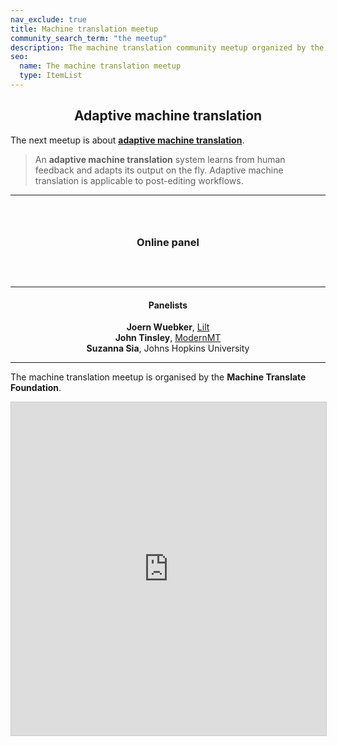 ```yaml
---
nav_exclude: true
title: Machine translation meetup
community_search_term: "the meetup"
description: The machine translation community meetup organized by the Machine Translate Foundation
seo:
  name: The machine translation meetup
  type: ItemList
---
```


<center><h2><strong>Adaptive machine translation</strong></h2></center>

The next meetup is about [**adaptive machine translation**](/adaptive).

> An **adaptive machine translation** system learns from human feedback and adapts its output on the fly. Adaptive machine translation is applicable to post-editing workflows.

<hr />
<center style="padding: 2em;">
  <h3>Online panel</h3>
  <h4 id="date">
    <script>
      const d = new Date('2024-02-08T15:00:00+00:00');
      const dText = new Intl.DateTimeFormat('en-GB', { dateStyle: 'full', timeStyle: 'short' }).format(d);
      const tzText = Intl.DateTimeFormat().resolvedOptions().timeZone;
      document.getElementById('date').innerText = dText + ' ' + tzText;
    </script>
  </h4>
</center>
<hr />
<center><h4><strong>Panelists</strong></h4></center>
<center><b>Joern Wuebker</b>, <a href="https://machinetranslate.org/lilt">Lilt</a></center>
<center><b>John Tinsley</b>, <a href="https://machinetranslate.org/modernmt">ModernMT</a></center>
<center><b>Suzanna Sia</b>, Johns Hopkins University</center>
<hr />

The machine translation meetup is organised by the **Machine Translate Foundation**.

<iframe class="airtable-embed" src="https://airtable.com/embed/appbL6ZoRsMbLL2FV/shrrGw1PiFkrPbdeB?backgroundColor=blue" frameborder="0" onmousewheel="" width="100%" height="533" style="background: transparent; border: 1px solid #ccc;"></iframe>

<!-- The **machine translation meetup** is a regular event organised by the **Machine Translate Foundation**.
It alternates between online and offline formats.

|     |     |     |     |
| --- | --- | --- | --- |
| **Meetup 4** | Adaptive machine translation | **coming soon** | **online** |
| [Meetup 3](/machine-translation-meetup-3) | | 18 April 2023 | London, England | 
| [Meetup 2](/machine-translation-meetup-2) | Low-resource languages | 21 October 2022 | online |
| [Meetup 1](/machine-translation-meetup-1) | | 11 May 2022 | Menlo Park, California |

<center>
  <h3>Sign up for the next meetup</h3>
  <iframe
    style="width: 400px; height: 350px; border: none;"
    src="https://cdn.forms-content-1.sg-form.com/6aac1965-352f-11ee-b73f-c6a4e250074b"/>
</center>
-->
